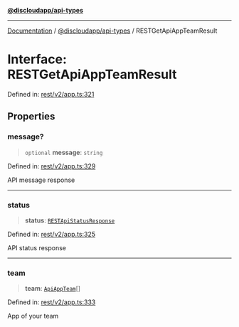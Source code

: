 [**@discloudapp/api-types**](../README.md)

***

[Documentation](../../../packages.md) / [@discloudapp/api-types](../README.md) / RESTGetApiAppTeamResult

# Interface: RESTGetApiAppTeamResult

Defined in: [rest/v2/app.ts:321](https://github.com/discloud/discloud.app/blob/bfcb626f6315ac03eb36b36e57f162cd101e1996/packages/api-types/rest/v2/app.ts#L321)

## Properties

### message?

> `optional` **message**: `string`

Defined in: [rest/v2/app.ts:329](https://github.com/discloud/discloud.app/blob/bfcb626f6315ac03eb36b36e57f162cd101e1996/packages/api-types/rest/v2/app.ts#L329)

API message response

***

### status

> **status**: [`RESTApiStatusResponse`](../type-aliases/RESTApiStatusResponse.md)

Defined in: [rest/v2/app.ts:325](https://github.com/discloud/discloud.app/blob/bfcb626f6315ac03eb36b36e57f162cd101e1996/packages/api-types/rest/v2/app.ts#L325)

API status response

***

### team

> **team**: [`ApiAppTeam`](ApiAppTeam.md)[]

Defined in: [rest/v2/app.ts:333](https://github.com/discloud/discloud.app/blob/bfcb626f6315ac03eb36b36e57f162cd101e1996/packages/api-types/rest/v2/app.ts#L333)

App of your team
